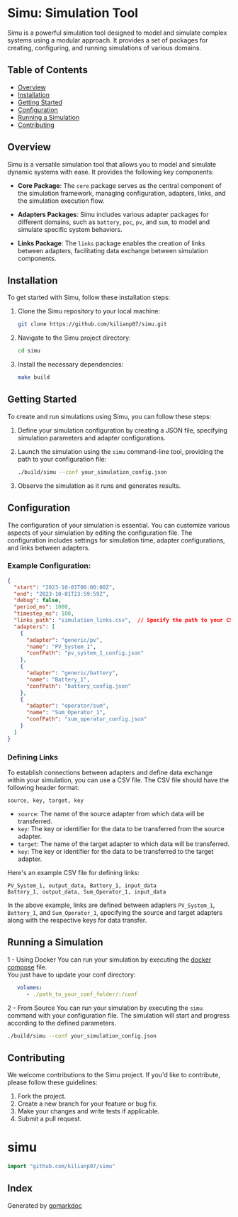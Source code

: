 
# Simu: Simulation Tool

Simu is a powerful simulation tool designed to model and simulate complex systems using a modular approach. It provides a set of packages for creating, configuring, and running simulations of various domains.

## Table of Contents

- [Overview](#overview)
- [Installation](#installation)
- [Getting Started](#getting-started)
- [Configuration](#configuration)
- [Running a Simulation](#running-a-simulation)
- [Contributing](#contributing)
## Overview

Simu is a versatile simulation tool that allows you to model and simulate dynamic systems with ease. It provides the following key components:

- **Core Package**: The `core` package serves as the central component of the simulation framework, managing configuration, adapters, links, and the simulation execution flow.

- **Adapters Packages**: Simu includes various adapter packages for different domains, such as `battery`, `poc`, `pv`, and `sum`, to model and simulate specific system behaviors.

- **Links Package**: The `links` package enables the creation of links between adapters, facilitating data exchange between simulation components.

## Installation

To get started with Simu, follow these installation steps:

1. Clone the Simu repository to your local machine:

   ```bash
   git clone https://github.com/kilianp07/simu.git
   ```

2. Navigate to the Simu project directory:

   ```bash
   cd simu
   ```

3. Install the necessary dependencies:

   ```bash
   make build
   ```

## Getting Started

To create and run simulations using Simu, you can follow these steps:

1. Define your simulation configuration by creating a JSON file, specifying simulation parameters and adapter configurations.

2. Launch the simulation using the `simu` command-line tool, providing the path to your configuration file:

   ```bash
   ./build/simu --conf your_simulation_config.json
   ```

3. Observe the simulation as it runs and generates results.

## Configuration

The configuration of your simulation is essential. You can customize various aspects of your simulation by editing the configuration file. The configuration includes settings for simulation time, adapter configurations, and links between adapters.

### Example Configuration:

```json
{
  "start": "2023-10-01T00:00:00Z",
  "end": "2023-10-01T23:59:59Z",
  "debug": false,
  "period_ms": 1000,
  "timestep_ms": 100,
  "links_path": "simulation_links.csv",  // Specify the path to your CSV file containing links
  "adapters": [
    {
      "adapter": "generic/pv",
      "name": "PV_System_1",
      "confPath": "pv_system_1_config.json"
    },
    {
      "adapter": "generic/battery",
      "name": "Battery_1",
      "confPath": "battery_config.json"
    },
    {
      "adapter": "operator/sum",
      "name": "Sum_Operator_1",
      "confPath": "sum_operator_config.json"
    }
  ]
}
```

### Defining Links

To establish connections between adapters and define data exchange within your simulation, you can use a CSV file. The CSV file should have the following header format:

```
source, key, target, key
```

- `source`: The name of the source adapter from which data will be transferred.
- `key`: The key or identifier for the data to be transferred from the source adapter.
- `target`: The name of the target adapter to which data will be transferred.
- `key`: The key or identifier for the data to be transferred to the target adapter.

Here's an example CSV file for defining links:

```
PV_System_1, output_data, Battery_1, input_data
Battery_1, output_data, Sum_Operator_1, input_data
```

In the above example, links are defined between adapters `PV_System_1`, `Battery_1`, and `Sum_Operator_1`, specifying the source and target adapters along with the respective keys for data transfer.

## Running a Simulation

1 - Using Docker
 You can run your simulation by executing the [docker compose](./docker-compose.yml) file. <br>
 You just have to update your conf directory:
 ```yaml
    volumes:
       - ./path_to_your_conf_folder/:/conf
 ```

2 - From Source
You can run your simulation by executing the `simu` command with your configuration file. The simulation will start and progress according to the defined parameters.

```bash
./build/simu --conf your_simulation_config.json
```



## Contributing

We welcome contributions to the Simu project. If you'd like to contribute, please follow these guidelines:

1. Fork the project.
2. Create a new branch for your feature or bug fix.
3. Make your changes and write tests if applicable.
4. Submit a pull request.


<!-- Code generated by gomarkdoc. DO NOT EDIT -->

# simu

```go
import "github.com/kilianp07/simu"
```

## Index



Generated by [gomarkdoc](<https://github.com/princjef/gomarkdoc>)
